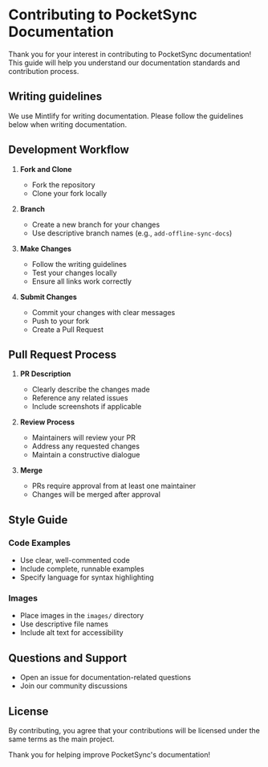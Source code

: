 # Contributing to PocketSync Documentation

Thank you for your interest in contributing to PocketSync documentation! This guide will help you understand our documentation standards and contribution process.

## Writing guidelines

We use Mintlify for writing documentation. Please follow the guidelines below when writing documentation.

## Development Workflow

1. **Fork and Clone**
   - Fork the repository
   - Clone your fork locally

2. **Branch**
   - Create a new branch for your changes
   - Use descriptive branch names (e.g., `add-offline-sync-docs`)

3. **Make Changes**
   - Follow the writing guidelines
   - Test your changes locally
   - Ensure all links work correctly

4. **Submit Changes**
   - Commit your changes with clear messages
   - Push to your fork
   - Create a Pull Request

## Pull Request Process

1. **PR Description**
   - Clearly describe the changes made
   - Reference any related issues
   - Include screenshots if applicable

2. **Review Process**
   - Maintainers will review your PR
   - Address any requested changes
   - Maintain a constructive dialogue

3. **Merge**
   - PRs require approval from at least one maintainer
   - Changes will be merged after approval

## Style Guide

### Code Examples

- Use clear, well-commented code
- Include complete, runnable examples
- Specify language for syntax highlighting

### Images

- Place images in the `images/` directory
- Use descriptive file names
- Include alt text for accessibility

## Questions and Support

- Open an issue for documentation-related questions
- Join our community discussions

## License

By contributing, you agree that your contributions will be licensed under the same terms as the main project.

Thank you for helping improve PocketSync's documentation!